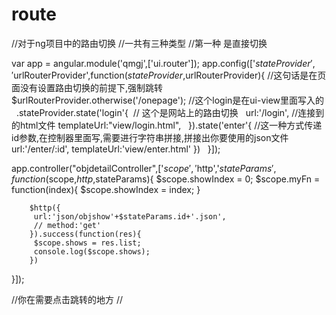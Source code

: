 # route
//对于ng项目中的路由切换
//一共有三种类型
//第一种 是直接切换

var app = angular.module('qmgj',['ui.router']);
app.config(['$stateProvider','$urlRouterProvider',function($stateProvider,$urlRouterProvider){
//这句话是在页面没有设置路由切换的前提下,强制跳转
   $urlRouterProvider.otherwise('/onepage');
   //这个login是在ui-view里面写入的
   .stateProvider.state('login'{
  // 这个是网站上的路由切换
    url:'/login',
    //连接到的html文件
    templateUrl:"view/login.html",
   }).state('enter'{
   //这一种方式传递id参数,在控制器里面写,需要进行字符串拼接,拼接出你要使用的json文件
   url:'/enter/:id',
   templateUrl:'view/enter.html'
   })
   }]);
   
   
   app.controller("objdetailController",['$scope','$http','$stateParams',function($scope,$http,$stateParams){
         $scope.showIndex = 0;
         $scope.myFn = function(index){
            $scope.showIndex = index;
         }

        $http({
         url:'json/objshow'+$stateParams.id+'.json',
         // method:'get'
        }).success(function(res){
         $scope.shows = res.list;
         console.log($scope.shows);
        })
}]);

//你在需要点击跳转的地方
//<p ui-sref="需要跳转的地方({这个是文件名的id:json文件的id})"></p>

